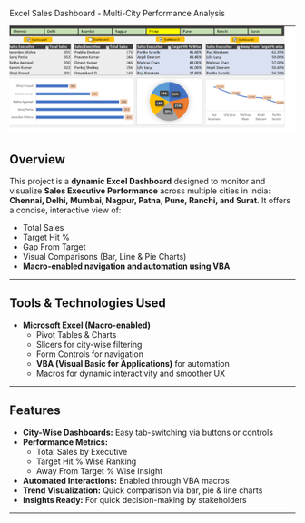 Excel Sales Dashboard - Multi-City Performance Analysis

![Dashboard Preview](https://github.com/namansingla05/excel_sales_dashboard/blob/main/Sales_DashBoard.png)

## Overview

This project is a **dynamic Excel Dashboard** designed to monitor and visualize **Sales Executive Performance** across multiple cities in India: **Chennai, Delhi, Mumbai, Nagpur, Patna, Pune, Ranchi, and Surat**. It offers a concise, interactive view of:
- Total Sales
- Target Hit %
- Gap From Target
- Visual Comparisons (Bar, Line & Pie Charts)
- **Macro-enabled navigation and automation using VBA**

---

## Tools & Technologies Used

- **Microsoft Excel (Macro-enabled)**
  - Pivot Tables & Charts
  - Slicers for city-wise filtering
  - Form Controls for navigation
  - **VBA (Visual Basic for Applications)** for automation
  - Macros for dynamic interactivity and smoother UX

---

## Features

- **City-Wise Dashboards:** Easy tab-switching via buttons or controls
- **Performance Metrics:**
  - Total Sales by Executive
  - Target Hit % Wise Ranking
  - Away From Target % Wise Insight
- **Automated Interactions:** Enabled through VBA macros
- **Trend Visualization:** Quick comparison via bar, pie & line charts
- **Insights Ready:** For quick decision-making by stakeholders

---
